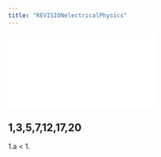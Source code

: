 ```yaml
---
title: "REVISIONelectricalPhysics"
---
```



![](notes/images/11%20Physics%20Revision%20Checklist%20-%20Electrical%20Circuits%202023.pdf)

## 1,3,5,7,12,17,20
1.a <
1.
